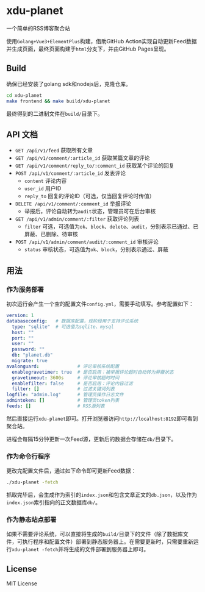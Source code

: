 # xdu-planet

一个简单的RSS博客聚合站

使用`Golang+Vue3+ElementPlus`构建，借助GitHub Action实现自动更新Feed数据并生成页面，最终页面构建于`html`分支下，并由GitHub Pages呈现。

## Build

确保已经安装了golang sdk和nodejs后，克隆仓库。
```bash
cd xdu-planet
make frontend && make build/xdu-planet
```

最终得到的二进制文件在`build/`目录下。

## API 文档

- `GET /api/v1/feed` 获取所有文章
- `GET /api/v1/comment/:article_id` 获取某篇文章的评论
- `GET /api/v1/comment/reply_to/:comment_id` 获取某个评论的回复
- `POST /api/v1/comment/:article_id` 发表评论
  - `content` 评论内容
  - `user_id` 用户ID
  - `reply_to` 回复的评论ID（可选，仅当回复评论时传值）
- `DELETE /api/v1/comment/:comment_id` 举报评论
  - 举报后，评论自动转为`audit`状态，管理员可在后台审核
- `GET /api/v1/admin/comment/:filter` 获取评论列表
  - `filter` 可选，可选值为`ok`、`block`、`delete`、`audit`，分别表示已通过、已屏蔽、已删除、待审核
- `POST /api/v1/admin/comment/audit/:comment_id` 审核评论
  - `status` 审核状态，可选值为`ok`、`block`，分别表示通过、屏蔽

## 用法

### 作为服务部署

初次运行会产生一个空的配置文件`config.yml`，需要手动填写。参考配置如下：

```yaml
version: 1
databaseconfig:   # 数据库配置，现阶段用于支持评论系统
  type: "sqlite"  # 可选值为sqlite、mysql
  host: ""
  port: ""
  user: ""
  password: ""
  db: "planet.db"
  migrate: true
avalonguard:              # 评论审核系统配置
  enablegravetimer: true  # 是否启用：被举报评论超时自动转为屏蔽状态
  gravetimeout: 3600s     # 评论审核超时时间
  enablefilter: false     # 是否启用：评论内容过滤
  filter: []              # 过滤关键词列表
logfile: "admin.log"      # 管理员操作日志文件
admintoken: []            # 管理员token列表
feeds: []                 # RSS源列表
```

然后直接运行`xdu-planet`即可。打开浏览器访问`http://localhost:8192`即可看到聚合站。

进程会每隔15分钟更新一次Feed源，更新后的数据会存储在`db/`目录下。

### 作为命令行程序

更改完配置文件后，通过如下命令即可更新Feed数据：

```bash
./xdu-planet -fetch
```

抓取完毕后，会生成作为索引的`index.json`和包含文章正文的`db.json`，以及作为`index.json`索引指向的正文数据库`db/`。

### 作为静态站点部署

如果不需要评论系统，可以直接将生成的`build/`目录下的文件（除了数据库文件，可执行程序和配置文件）部署到静态服务器上。在需要更新时，只需要重新运行`xdu-planet -fetch`并将生成的文件部署到服务器上即可。

## License

MIT License
